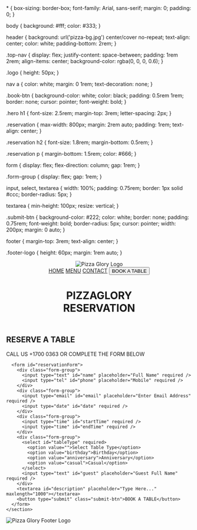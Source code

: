 <!DOCTYPE html>
<html lang="en">
<head>
  <meta charset="UTF-8" />
  <meta name="viewport" content="width=device-width, initial-scale=1.0"/>
  <title>Pizza Glory Reservation</title>
  <link rel="stylesheet" href="style.css"/>
  * {
  box-sizing: border-box;
  font-family: Arial, sans-serif;
  margin: 0;
  padding: 0;
}

body {
  background: #fff;
  color: #333;
}

header {
  background: url('pizza-bg.jpg') center/cover no-repeat;
  text-align: center;
  color: white;
  padding-bottom: 2rem;
}

.top-nav {
  display: flex;
  justify-content: space-between;
  padding: 1rem 2rem;
  align-items: center;
  background-color: rgba(0, 0, 0, 0.6);
}

.logo {
  height: 50px;
}

nav a {
  color: white;
  margin: 0 1rem;
  text-decoration: none;
}

.book-btn {
  background-color: white;
  color: black;
  padding: 0.5rem 1rem;
  border: none;
  cursor: pointer;
  font-weight: bold;
}

.hero h1 {
  font-size: 2.5rem;
  margin-top: 3rem;
  letter-spacing: 2px;
}

.reservation {
  max-width: 800px;
  margin: 2rem auto;
  padding: 1rem;
  text-align: center;
}

.reservation h2 {
  font-size: 1.8rem;
  margin-bottom: 0.5rem;
}

.reservation p {
  margin-bottom: 1.5rem;
  color: #666;
}

form {
  display: flex;
  flex-direction: column;
  gap: 1rem;
}

.form-group {
  display: flex;
  gap: 1rem;
}

input, select, textarea {
  width: 100%;
  padding: 0.75rem;
  border: 1px solid #ccc;
  border-radius: 5px;
}

textarea {
  min-height: 100px;
  resize: vertical;
}

.submit-btn {
  background-color: #222;
  color: white;
  border: none;
  padding: 0.75rem;
  font-weight: bold;
  border-radius: 5px;
  cursor: pointer;
  width: 200px;
  margin: 0 auto;
}

footer {
  margin-top: 3rem;
  text-align: center;
}

.footer-logo {
  height: 60px;
  margin: 1rem auto;
}

</head>
<body>
  <header>
    <div class="top-nav">
      <img src="logo.png" alt="Pizza Glory Logo" class="logo" />
      <nav>
        <a href="#">HOME</a>
        <a href="#">MENU</a>
        <a href="#">CONTACT</a>
        <button class="book-btn">BOOK A TABLE</button>
      </nav>
    </div>
    <div class="hero">
      <h1>PIZZAGLORY <br />RESERVATION</h1>
    </div>
  </header>

  <main>
    <section class="reservation">
      <h2>RESERVE A TABLE</h2>
      <p>CALL US +1700 0363 OR COMPLETE THE FORM BELOW</p>

      <form id="reservationForm">
        <div class="form-group">
          <input type="text" id="name" placeholder="Full Name" required />
          <input type="tel" id="phone" placeholder="Mobile" required />
        </div>
        <div class="form-group">
          <input type="email" id="email" placeholder="Enter Email Address" required />
          <input type="date" id="date" required />
        </div>
        <div class="form-group">
          <input type="time" id="startTime" required />
          <input type="time" id="endTime" required />
        </div>
        <div class="form-group">
          <select id="tableType" required>
            <option value="">Select Table Type</option>
            <option value="birthday">Birthday</option>
            <option value="anniversary">Anniversary</option>
            <option value="casual">Casual</option>
          </select>
          <input type="text" id="guest" placeholder="Guest Full Name" required />
        </div>
        <textarea id="description" placeholder="Type Here..." maxlength="1000"></textarea>
        <button type="submit" class="submit-btn">BOOK A TABLE</button>
      </form>
    </section>
  </main>

  <footer>
    <img src="logo.png" alt="Pizza Glory Footer Logo" class="footer-logo" />
  </footer>

  <script src="script.js"></script>
</body>
</html>
